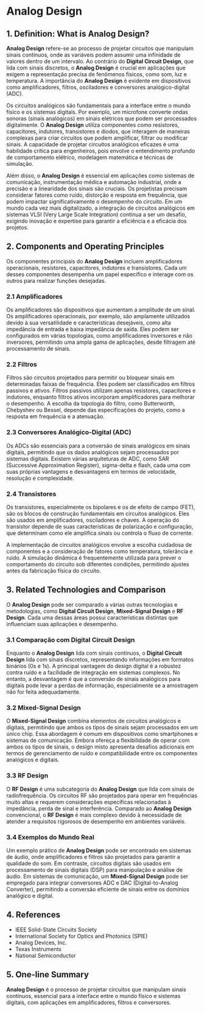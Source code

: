 # Analog Design

## 1. Definition: What is **Analog Design**?
**Analog Design** refere-se ao processo de projetar circuitos que manipulam sinais contínuos, onde as variáveis podem assumir uma infinidade de valores dentro de um intervalo. Ao contrário do **Digital Circuit Design**, que lida com sinais discretos, o **Analog Design** é crucial em aplicações que exigem a representação precisa de fenômenos físicos, como som, luz e temperatura. A importância do **Analog Design** é evidente em dispositivos como amplificadores, filtros, osciladores e conversores analógico-digital (ADC).

Os circuitos analógicos são fundamentais para a interface entre o mundo físico e os sistemas digitais. Por exemplo, um microfone converte ondas sonoras (sinais analógicos) em sinais elétricos que podem ser processados digitalmente. O **Analog Design** utiliza componentes como resistores, capacitores, indutores, transistores e diodos, que interagem de maneiras complexas para criar circuitos que podem amplificar, filtrar ou modificar sinais. A capacidade de projetar circuitos analógicos eficazes é uma habilidade crítica para engenheiros, pois envolve o entendimento profundo de comportamento elétrico, modelagem matemática e técnicas de simulação.

Além disso, o **Analog Design** é essencial em aplicações como sistemas de comunicação, instrumentação médica e automação industrial, onde a precisão e a linearidade dos sinais são cruciais. Os projetistas precisam considerar fatores como ruído, distorção e resposta em frequência, que podem impactar significativamente o desempenho do circuito. Em um mundo cada vez mais digitalizado, a integração de circuitos analógicos em sistemas VLSI (Very Large Scale Integration) continua a ser um desafio, exigindo inovação e expertise para garantir a eficiência e a eficácia dos projetos.

## 2. Components and Operating Principles
Os componentes principais do **Analog Design** incluem amplificadores operacionais, resistores, capacitores, indutores e transistores. Cada um desses componentes desempenha um papel específico e interage com os outros para realizar funções desejadas.

### 2.1 Amplificadores
Os amplificadores são dispositivos que aumentam a amplitude de um sinal. Os amplificadores operacionais, por exemplo, são amplamente utilizados devido à sua versatilidade e características desejáveis, como alta impedância de entrada e baixa impedância de saída. Eles podem ser configurados em várias topologias, como amplificadores inversores e não inversores, permitindo uma ampla gama de aplicações, desde filtragem até processamento de sinais.

### 2.2 Filtros
Filtros são circuitos projetados para permitir ou bloquear sinais em determinadas faixas de frequência. Eles podem ser classificados em filtros passivos e ativos. Filtros passivos utilizam apenas resistores, capacitores e indutores, enquanto filtros ativos incorporam amplificadores para melhorar o desempenho. A escolha da topologia do filtro, como Butterworth, Chebyshev ou Bessel, depende das especificações do projeto, como a resposta em frequência e a atenuação.

### 2.3 Conversores Analógico-Digital (ADC)
Os ADCs são essenciais para a conversão de sinais analógicos em sinais digitais, permitindo que os dados analógicos sejam processados por sistemas digitais. Existem várias arquiteturas de ADC, como SAR (Successive Approximation Register), sigma-delta e flash, cada uma com suas próprias vantagens e desvantagens em termos de velocidade, resolução e complexidade.

### 2.4 Transistores
Os transistores, especialmente os bipolares e os de efeito de campo (FET), são os blocos de construção fundamentais em circuitos analógicos. Eles são usados em amplificadores, osciladores e chaves. A operação do transistor depende de suas características de polarização e configuração, que determinam como ele amplifica sinais ou controla o fluxo de corrente.

A implementação de circuitos analógicos envolve a escolha cuidadosa de componentes e a consideração de fatores como temperatura, tolerância e ruído. A simulação dinâmica é frequentemente utilizada para prever o comportamento do circuito sob diferentes condições, permitindo ajustes antes da fabricação física do circuito.

## 3. Related Technologies and Comparison
O **Analog Design** pode ser comparado a várias outras tecnologias e metodologias, como **Digital Circuit Design**, **Mixed-Signal Design** e **RF Design**. Cada uma dessas áreas possui características distintas que influenciam suas aplicações e desempenho.

### 3.1 Comparação com Digital Circuit Design
Enquanto o **Analog Design** lida com sinais contínuos, o **Digital Circuit Design** lida com sinais discretos, representando informações em formatos binários (0s e 1s). A principal vantagem do design digital é a robustez contra ruído e a facilidade de integração em sistemas complexos. No entanto, a desvantagem é que a conversão de sinais analógicos para digitais pode levar a perdas de informação, especialmente se a amostragem não for feita adequadamente.

### 3.2 Mixed-Signal Design
O **Mixed-Signal Design** combina elementos de circuitos analógicos e digitais, permitindo que ambos os tipos de sinais sejam processados em um único chip. Essa abordagem é comum em dispositivos como smartphones e sistemas de comunicação. Embora ofereça a flexibilidade de operar com ambos os tipos de sinais, o design misto apresenta desafios adicionais em termos de gerenciamento de ruído e compatibilidade entre os componentes analógicos e digitais.

### 3.3 RF Design
O **RF Design** é uma subcategoria do **Analog Design** que lida com sinais de radiofrequência. Os circuitos RF são projetados para operar em frequências muito altas e requerem considerações específicas relacionadas à impedância, perda de sinal e interferência. Comparado ao **Analog Design** convencional, o **RF Design** é mais complexo devido à necessidade de atender a requisitos rigorosos de desempenho em ambientes variáveis.

### 3.4 Exemplos do Mundo Real
Um exemplo prático de **Analog Design** pode ser encontrado em sistemas de áudio, onde amplificadores e filtros são projetados para garantir a qualidade do som. Em contraste, circuitos digitais são usados em processamento de sinais digitais (DSP) para manipulação e análise de áudio. Em sistemas de comunicação, um **Mixed-Signal Design** pode ser empregado para integrar conversores ADC e DAC (Digital-to-Analog Converter), permitindo a conversão eficiente de sinais entre os domínios analógico e digital.

## 4. References
- IEEE Solid-State Circuits Society
- International Society for Optics and Photonics (SPIE)
- Analog Devices, Inc.
- Texas Instruments
- National Semiconductor

## 5. One-line Summary
**Analog Design** é o processo de projetar circuitos que manipulam sinais contínuos, essencial para a interface entre o mundo físico e sistemas digitais, com aplicações em amplificadores, filtros e conversores.